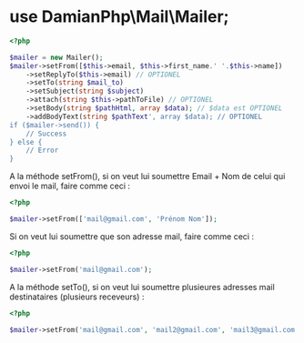 # use DamianPhp\Mail\Mailer;

```php
<?php

$mailer = new Mailer();
$mailer->setFrom([$this->email, $this->first_name.' '.$this->name])
    ->setReplyTo($this->email) // OPTIONEL
    ->setTo(string $mail_to)
    ->setSubject(string $subject)
    ->attach(string $this->pathToFile) // OPTIONEL
    ->setBody(string $pathHtml, array $data); // $data est OPTIONEL
    ->addBodyText(string $pathText', array $data); // OPTIONEL
if ($mailer->send()) {
    // Success
} else {
    // Error
}
```



A la méthode setFrom(), si on veut lui soumettre Email + Nom de celui qui envoi le mail, faire comme ceci :
```php
<?php

$mailer->setFrom(['mail@gmail.com', 'Prénom Nom']);
```

Si on veut lui soumettre que son adresse mail, faire comme ceci :
```php
<?php

$mailer->setFrom('mail@gmail.com');
```





A la méthode setTo(), si on veut lui soumettre plusieures adresses mail destinataires (plusieurs receveurs) :
```php
<?php

$mailer->setFrom('mail@gmail.com', 'mail2@gmail.com', 'mail3@gmail.com');
```